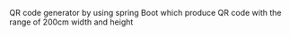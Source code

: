 QR code generator by using spring Boot which produce QR code with the range of 200cm width and height 
